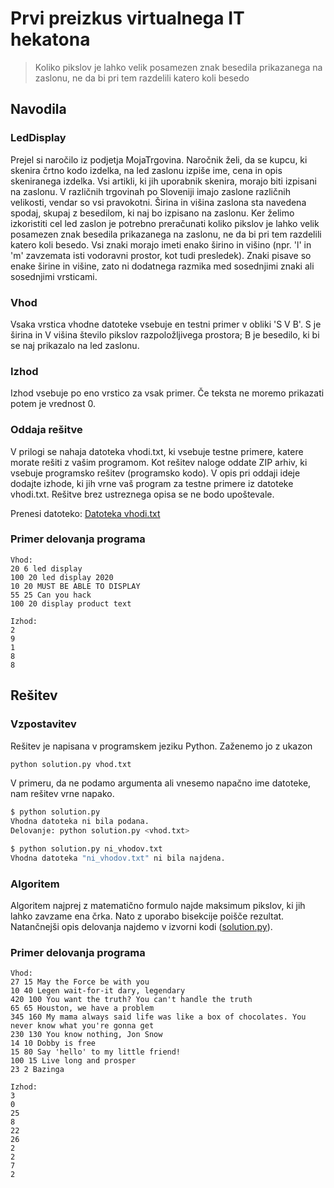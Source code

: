 # Prvi preizkus virtualnega IT hekatona
> Koliko pikslov je lahko velik posamezen znak besedila prikazanega na zaslonu, ne da bi pri tem razdelili katero koli besedo

## Navodila

### LedDisplay

Prejel si naročilo iz podjetja MojaTrgovina. Naročnik želi, da se kupcu, ki skenira črtno kodo izdelka, na led zaslonu izpiše ime, cena in opis skeniranega izdelka. Vsi artikli, ki jih uporabnik skenira, morajo biti izpisani na zaslonu. V različnih trgovinah po Sloveniji imajo zaslone različnih velikosti, vendar so vsi pravokotni. Širina in višina zaslona sta navedena spodaj, skupaj z besedilom, ki naj bo izpisano na zaslonu. Ker želimo izkoristiti cel led zaslon je potrebno preračunati koliko pikslov je lahko velik posamezen znak besedila prikazanega na zaslonu, ne da bi pri tem razdelili katero koli besedo. Vsi znaki morajo imeti enako širino in višino (npr. 'l' in 'm' zavzemata isti vodoravni prostor, kot tudi presledek). Znaki pisave so enake širine in višine, zato ni dodatnega razmika med sosednjimi znaki ali sosednjimi vrsticami.

### Vhod

Vsaka vrstica vhodne datoteke vsebuje en testni primer v obliki 'S V B'. S je širina in V višina število pikslov razpoložljivega prostora; B je besedilo, ki bi se naj prikazalo na led zaslonu.

### Izhod

Izhod vsebuje po eno vrstico za vsak primer. Če teksta ne moremo prikazati potem je vrednost 0.

### Oddaja rešitve

V prilogi se nahaja datoteka vhodi.txt, ki vsebuje testne primere, katere morate rešiti z vašim programom. Kot rešitev naloge oddate ZIP arhiv, ki vsebuje programsko rešitev (programsko kodo). V opis pri oddaji ideje dodajte izhode, ki jih vrne vaš program za testne primere iz datoteke vhodi.txt. Rešitve brez ustreznega opisa se ne bodo upoštevale.

Prenesi datoteko: [Datoteka vhodi.txt](http://kariernisejem.com/wp-content/uploads/2020/03/vhodi.txt)

### Primer delovanja programa
```
Vhod:
20 6 led display
100 20 led display 2020
10 20 MUST BE ABLE TO DISPLAY
55 25 Can you hack
100 20 display product text

Izhod:
2
9
1
8
8
```

## Rešitev

### Vzpostavitev
Rešitev je napisana v programskem jeziku Python. Zaženemo jo z ukazon

```bash
python solution.py vhod.txt
```

V primeru, da ne podamo argumenta ali vnesemo napačno ime datoteke, nam rešitev vrne napako.

```bash
$ python solution.py
Vhodna datoteka ni bila podana.
Delovanje: python solution.py <vhod.txt>

$ python solution.py ni_vhodov.txt
Vhodna datoteka "ni_vhodov.txt" ni bila najdena.
```


### Algoritem
Algoritem najprej z matematično formulo najde maksimum pikslov, ki jih lahko zavzame ena črka.
Nato z uporabo bisekcije poišče rezultat. 
Natančnejši opis delovanja najdemo v izvorni kodi
([solution.py](https://github.com/zanozbot/mojedelo-virtualni-hekaton-2020/blob/master/solution.py)).

### Primer delovanja programa
```
Vhod:
27 15 May the Force be with you
10 40 Legen wait-for-it dary, legendary
420 100 You want the truth? You can't handle the truth
65 65 Houston, we have a problem
345 160 My mama always said life was like a box of chocolates. You never know what you're gonna get
230 130 You know nothing, Jon Snow
14 10 Dobby is free
15 80 Say 'hello' to my little friend!
100 15 Live long and prosper
23 2 Bazinga

Izhod:
3
0
25
8
22
26
2
2
7
2
```